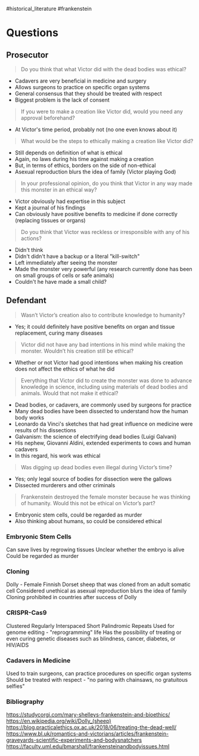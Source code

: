 #historical_literature #frankenstein

# Questions

## Prosecutor
> Do you think that what Victor did with the dead bodies was ethical?
- Cadavers are very beneficial in medicine and surgery
- Allows surgeons to practice on specific organ systems
- General consensus that they should be treated with respect
- Biggest problem is the lack of consent

> If you were to make a creation like Victor did, would you need any approval beforehand?
- At Victor's time period, probably not (no one even knows about it)

> What would be the steps to ethically making a creation like Victor did?
- Still depends on definition of what is ethical
- Again, no laws during his time against making a creation
- But, in terms of ethics, borders on the side of non-ethical
- Asexual reproduction blurs the idea of family (Victor playing God)

> In your professional opinion, do you think that Victor in any way made this monster in an ethical way?
- Victor obviously had expertise in this subject
- Kept a journal of his findings
- Can obviously have positive benefits to medicine if done correctly (replacing tissues or organs)

> Do you think that Victor was reckless or irresponsible with any of his actions?
- Didn't think
- Didn't didn't have a backup or a literal "kill-switch"
- Left immediately after seeing the monster
- Made the monster very powerful (any research currently done has been on small groups of cells or safe animals)
- Couldn't he have made a small child?

## Defendant
> Wasn’t Victor’s creation also to contribute knowledge to humanity?
- Yes; it could definitely have positive benefits on organ and tissue replacement, curing many diseases

> Victor did not have any bad intentions in his mind while making the monster. Wouldn’t his creation still be ethical?
- Whether or not Victor had good intentions when making his creation does not affect the ethics of what he did

> Everything that Victor did to create the monster was done to advance knowledge in science, including using materials of dead bodies and animals. Would that not make it ethical?
- Dead bodies, or cadavers, are commonly used by surgeons for practice
- Many dead bodies have been dissected to understand how the human body works
- Leonardo da Vinci's sketches that had great influence on medicine were results of his dissections
- Galvanism: the science of electrifying dead bodies (Luigi Galvani)
- His nephew, Giovanni Aldini, extended experiments to cows and human cadavers
- In this regard, his work was ethical

> Was digging up dead bodies even illegal during Victor’s time?
- Yes; only legal source of bodies for dissection were the gallows
- Dissected murderers and other criminals

> Frankenstein destroyed the female monster because he was thinking of humanity. Would this not be ethical on Victor’s part?
- Embryonic stem cells, could be regarded as murder
- Also thinking about humans, so could be considered ethical

### Embryonic Stem Cells
Can save lives by regrowing tissues
Unclear whether the embryo is alive
Could be regarded as murder

### Cloning
Dolly - Female Finnish Dorset sheep that was cloned from an adult somatic cell
Considered unethical as asexual reproduction blurs the idea of family
Cloning prohibited in countries after success of Dolly

### CRISPR-Cas9
Clustered Regularly Interspaced Short Palindromic Repeats
Used for genome editing - "reprogramming" life
Has the possibility of treating or even curing genetic diseases such as blindness, cancer, diabetes, or HIV/AIDS

### Cadavers in Medicine
Used to train surgeons, can practice procedures on specific organ systems
Should be treated with respect - "no paring with chainsaws, no gratuitous selfies"

### Bibliography
https://studycorgi.com/mary-shelleys-frankenstein-and-bioethics/
https://en.wikipedia.org/wiki/Dolly_(sheep)
https://blog.practicalethics.ox.ac.uk/2018/06/treating-the-dead-well/
https://www.bl.uk/romantics-and-victorians/articles/frankenstein-graveyards-scientific-experiments-and-bodysnatchers
https://faculty.uml.edu/bmarshall/frankensteinandbodyissues.html